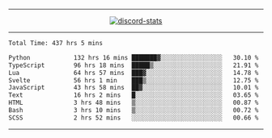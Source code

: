 <a href="https://www.github.com/ripavoid" target="_blank" rel="noreferrer">

-------

<div align='center'>
    <a href='https://discordapp.com/users/825178146797518881'>
        <img align='center' alt='discord-stats' src='https://api.discord-status.me/825178146797518881?nitro&boost=4&gradient=%231e0b1a%2C%23000000%2C%23000000%2C%23160316'></img>
    </a>
</div>

-------

<!--START_SECTION:waka-->

```txt
Total Time: 437 hrs 5 mins

Python            132 hrs 16 mins ███████▓░░░░░░░░░░░░░░░░░   30.10 %
TypeScript        96 hrs 18 mins  █████▒░░░░░░░░░░░░░░░░░░░   21.91 %
Lua               64 hrs 57 mins  ███▓░░░░░░░░░░░░░░░░░░░░░   14.78 %
Svelte            56 hrs 1 min    ███▒░░░░░░░░░░░░░░░░░░░░░   12.75 %
JavaScript        43 hrs 58 mins  ██▓░░░░░░░░░░░░░░░░░░░░░░   10.01 %
Text              16 hrs 2 mins   █░░░░░░░░░░░░░░░░░░░░░░░░   03.65 %
HTML              3 hrs 48 mins   ▒░░░░░░░░░░░░░░░░░░░░░░░░   00.87 %
Bash              3 hrs 10 mins   ▒░░░░░░░░░░░░░░░░░░░░░░░░   00.72 %
SCSS              2 hrs 52 mins   ░░░░░░░░░░░░░░░░░░░░░░░░░   00.66 %
```

<!--END_SECTION:waka-->

-------

